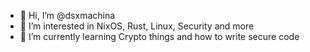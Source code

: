 - 👋 Hi, I’m @dsxmachina
- 👀 I’m interested in NixOS, Rust, Linux, Security and more
- 🌱 I’m currently learning Crypto things and how to write secure code

<!---
dsxmachina/dsxmachina is a ✨ special ✨ repository because its `README.md` (this file) appears on your GitHub profile.
You can click the Preview link to take a look at your changes.
--->
